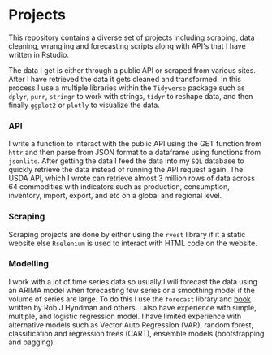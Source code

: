 # Projects
This repository contains a diverse set of projects including scraping, data cleaning, wrangling and forecasting scripts along with API's that I have written in Rstudio. 

The data I get is either through a public API or scraped from various sites. After I have retrieved the data it gets cleaned and transformed. In this process I use a multiple libraries within the `Tidyverse` package such as `dplyr`, `purr`, `stringr` to work with strings, `tidyr` to reshape data, and then finally `ggplot2` or `plotly` to visualize the data.


### API
I write a function to interact with the public API using the GET function from `httr` and then parse from JSON format to a dataframe using functions from `jsonlite`. After getting the data I feed the data into my `SQL` database to quickly retrieve the data instead of running the API request again. The USDA API, which I wrote can retrieve almost 3 million rows of data across 64 commodities with indicators such as production, consumption, inventory, import, export, and etc on a global and regional level.

### Scraping
Scraping projects are done by either using the `rvest` library if it a static website else `Rselenium` is used to interact with HTML code on the website. 

### Modelling
I work with a lot of time series data so usually I will forecast the data using an ARIMA model when forecasting few series or a smoothing model if the volume of series are large. To do this I use the `forecast` library and [book](https://otexts.com/fpp3/) written by Rob J Hyndman and others. I also have experience with simple, multiple, and logistic regression model. I have limited experience with alternative models such as Vector Auto Regression (VAR), random forest, classification and regression trees (CART), ensemble models (bootstrapping and bagging).
